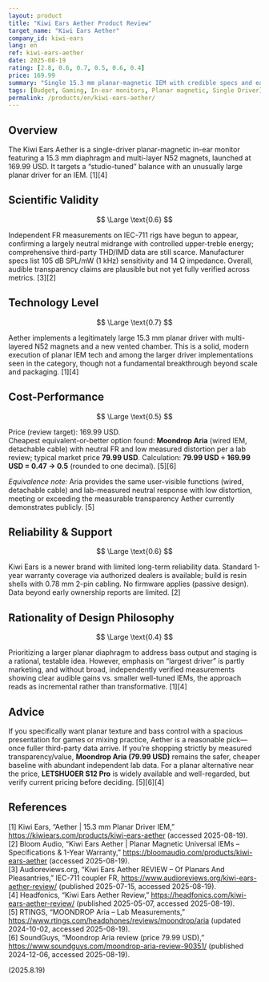 ```yaml
---
layout: product
title: "Kiwi Ears Aether Product Review"
target_name: "Kiwi Ears Aether"
company_id: kiwi-ears
lang: en
ref: kiwi-ears-aether
date: 2025-08-19
rating: [2.8, 0.6, 0.7, 0.5, 0.6, 0.4]
price: 169.99
summary: "Single 15.3 mm planar-magnetic IEM with credible specs and early third-party FR data; overall scientific validation is still limited and value depends on alternatives with proven measurements."
tags: [Budget, Gaming, In-ear monitors, Planar magnetic, Single Driver]
permalink: /products/en/kiwi-ears-aether/
---
```

## Overview

The Kiwi Ears Aether is a single-driver planar-magnetic in-ear monitor featuring a 15.3 mm diaphragm and multi-layer N52 magnets, launched at 169.99 USD. It targets a “studio-tuned” balance with an unusually large planar driver for an IEM. [1][4]

## Scientific Validity

$$ \Large \text{0.6} $$

Independent FR measurements on IEC-711 rigs have begun to appear, confirming a largely neutral midrange with controlled upper-treble energy; comprehensive third-party THD/IMD data are still scarce. Manufacturer specs list 105 dB SPL/mW (1 kHz) sensitivity and 14 Ω impedance. Overall, audible transparency claims are plausible but not yet fully verified across metrics. [3][2]

## Technology Level

$$ \Large \text{0.7} $$

Aether implements a legitimately large 15.3 mm planar driver with multi-layered N52 magnets and a new vented chamber. This is a solid, modern execution of planar IEM tech and among the larger driver implementations seen in the category, though not a fundamental breakthrough beyond scale and packaging. [1][4]

## Cost-Performance

$$ \Large \text{0.5} $$

Price (review target): 169.99 USD.  
Cheapest equivalent-or-better option found: **Moondrop Aria** (wired IEM, detachable cable) with neutral FR and low measured distortion per a lab review; typical market price **79.99 USD**. Calculation: **79.99 USD ÷ 169.99 USD = 0.47 → 0.5** (rounded to one decimal). [5][6]

*Equivalence note:* Aria provides the same user-visible functions (wired, detachable cable) and lab-measured neutral response with low distortion, meeting or exceeding the measurable transparency Aether currently demonstrates publicly. [5]

## Reliability & Support

$$ \Large \text{0.6} $$

Kiwi Ears is a newer brand with limited long-term reliability data. Standard 1-year warranty coverage via authorized dealers is available; build is resin shells with 0.78 mm 2-pin cabling. No firmware applies (passive design). Data beyond early ownership reports are limited. [2]

## Rationality of Design Philosophy

$$ \Large \text{0.4} $$

Prioritizing a larger planar diaphragm to address bass output and staging is a rational, testable idea. However, emphasis on “largest driver” is partly marketing, and without broad, independently verified measurements showing clear audible gains vs. smaller well-tuned IEMs, the approach reads as incremental rather than transformative. [1][4]

## Advice

If you specifically want planar texture and bass control with a spacious presentation for games or mixing practice, Aether is a reasonable pick—once fuller third-party data arrive. If you’re shopping strictly by measured transparency/value, **Moondrop Aria (79.99 USD)** remains the safer, cheaper baseline with abundant independent lab data. For a planar alternative near the price, **LETSHUOER S12 Pro** is widely available and well-regarded, but verify current pricing before deciding. [5][6][4]

## References

[1] Kiwi Ears, “Aether | 15.3 mm Planar Driver IEM,” https://kiwiears.com/products/kiwi-ears-aether (accessed 2025-08-19).  
[2] Bloom Audio, “Kiwi Ears Aether | Planar Magnetic Universal IEMs – Specifications & 1-Year Warranty,” https://bloomaudio.com/products/kiwi-ears-aether (accessed 2025-08-19).  
[3] Audioreviews.org, “Kiwi Ears Aether REVIEW – Of Planars And Pleasantries,” IEC-711 coupler FR, https://www.audioreviews.org/kiwi-ears-aether-review/ (published 2025-07-15, accessed 2025-08-19).  
[4] Headfonics, “Kiwi Ears Aether Review,” https://headfonics.com/kiwi-ears-aether-review/ (published 2025-05-07, accessed 2025-08-19).  
[5] RTINGS, “MOONDROP Aria – Lab Measurements,” https://www.rtings.com/headphones/reviews/moondrop/aria (updated 2024-10-02, accessed 2025-08-19).  
[6] SoundGuys, “Moondrop Aria review (price 79.99 USD),” https://www.soundguys.com/moondrop-aria-review-90351/ (published 2024-12-06, accessed 2025-08-19).

(2025.8.19)

